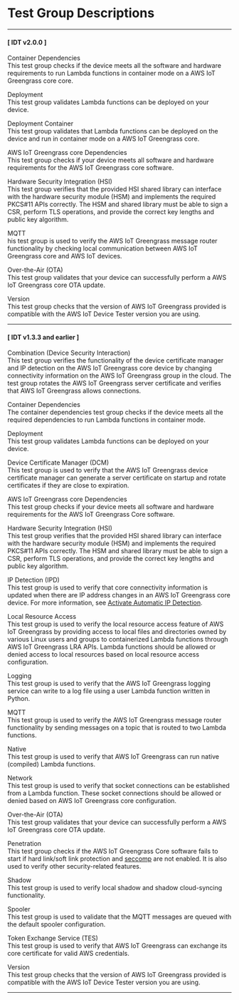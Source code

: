 # Test Group Descriptions<a name="dt-test-groups"></a>

------
#### [ IDT v2\.0\.0 ]

Container Dependencies  
This test group checks if the device meets all the software and hardware requirements to run Lambda functions in container mode on a AWS IoT Greengrass core core\.

Deployment  
This test group validates Lambda functions can be deployed on your device\.

Deployment Container  
This test group validates that Lambda functions can be deployed on the device and run in container mode on a AWS IoT Greengrass core\.

AWS IoT Greengrass core Dependencies  
This test group checks if your device meets all software and hardware requirements for the AWS IoT Greengrass core software\.

Hardware Security Integration \(HSI\)  
This test group verifies that the provided HSI shared library can interface with the hardware security module \(HSM\) and implements the required PKCS\#11 APIs correctly\. The HSM and shared library must be able to sign a CSR, perform TLS operations, and provide the correct key lengths and public key algorithm\.

MQTT  
his test group is used to verify the AWS IoT Greengrass message router functionality by checking local communication between AWS IoT Greengrass core and AWS IoT devices\.

Over\-the\-Air \(OTA\)  
This test group validates that your device can successfully perform a AWS IoT Greengrass core OTA update\.

Version  
This test group checks that the version of AWS IoT Greengrass provided is compatible with the AWS IoT Device Tester version you are using\.

------
#### [ IDT v1\.3\.3 and earlier ]

Combination \(Device Security Interaction\)  
 This test group verifies the functionality of the device certificate manager and IP detection on the AWS IoT Greengrass core device by changing connectivity information on the AWS IoT Greengrass group in the cloud\. The test group rotates the AWS IoT Greengrass server certificate and verifies that AWS IoT Greengrass allows connections\.

Container Dependencies  
The container dependencies test group checks if the device meets all the required dependencies to run Lambda functions in container mode\.

Deployment  
This test group validates Lambda functions can be deployed on your device\.

Device Certificate Manager \(DCM\)  
This test group is used to verify that the AWS IoT Greengrass device certificate manager can generate a server certificate on startup and rotate certificates if they are close to expiration\.

AWS IoT Greengrass core Dependencies  
This test group checks if your device meets all software and hardware requirements for the AWS IoT Greengrass Core software\.

Hardware Security Integration \(HSI\)  
This test group verifies that the provided HSI shared library can interface with the hardware security module \(HSM\) and implements the required PKCS\#11 APIs correctly\. The HSM and shared library must be able to sign a CSR, perform TLS operations, and provide the correct key lengths and public key algorithm\.

IP Detection \(IPD\)  
This test group is used to verify that core connectivity information is updated when there are IP address changes in an AWS IoT Greengrass core device\. For more information, see [Activate Automatic IP Detection](gg-core.md#ip-auto-detect)\.

Local Resource Access  
This test group is used to verify the local resource access feature of AWS IoT Greengrass by providing access to local files and directories owned by various Linux users and groups to containerized Lambda functions through AWS IoT Greengrass LRA APIs\. Lambda functions should be allowed or denied access to local resources based on local resource access configuration\.

Logging  
This test group is used to verify that the AWS IoT Greengrass logging service can write to a log file using a user Lambda function written in Python\.

MQTT  
This test group is used to verify the AWS IoT Greengrass message router functionality by sending messages on a topic that is routed to two Lambda functions\. 

Native  
This test group is used to verify that AWS IoT Greengrass can run native \(compiled\) Lambda functions\.

Network  
This test group is used to verify that socket connections can be established from a Lambda function\. These socket connections should be allowed or denied based on AWS IoT Greengrass core configuration\.

Over\-the\-Air \(OTA\)  
This test group validates that your device can successfully perform a AWS IoT Greengrass core OTA update\.

Penetration  
This test group checks if the AWS IoT Greengrass Core software fails to start if hard link/soft link protection and [seccomp](https://www.kernel.org/doc/Documentation/prctl/seccomp_filter.txt) are not enabled\. It is also used to verify other security\-related features\.

Shadow  
This test group is used to verify local shadow and shadow cloud\-syncing functionality\.

Spooler  
This test group is used to validate that the MQTT messages are queued with the default spooler configuration\.

Token Exchange Service \(TES\)  
This test group is used to verify that AWS IoT Greengrass can exchange its core certificate for valid AWS credentials\.

Version  
This test group checks that the version of AWS IoT Greengrass provided is compatible with the AWS IoT Device Tester version you are using\.

------